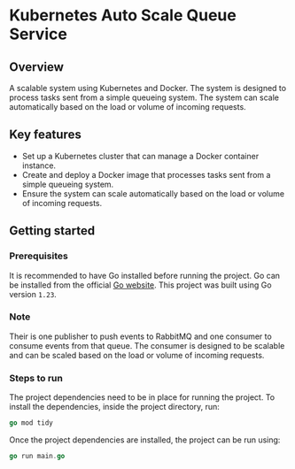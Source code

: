 # Kubernetes Auto Scale Queue Service

## Overview

A scalable system using Kubernetes and Docker. The system is designed to process tasks sent from a simple queueing system. The system can scale automatically based on the load or volume of incoming requests.

## Key features

- Set up a Kubernetes cluster that can manage a Docker container instance.
- Create and deploy a Docker image that processes tasks sent from a simple queueing
  system.
- Ensure the system can scale automatically based on the load or volume of incoming
  requests.

## Getting started

### Prerequisites

It is recommended to have Go installed before running the project. Go can be installed from the official [Go website](https://go.dev/doc/install). This project was built using Go version `1.23`.

### Note

Their is one publisher to push events to RabbitMQ and one consumer to consume events from that queue. The consumer is designed to be scalable and can be scaled based on the load or volume of incoming requests.

### Steps to run

The project dependencies need to be in place for running the project. To install the dependencies, inside the project directory, run:

```go
go mod tidy
```

Once the project dependencies are installed, the project can be run using:

```go
go run main.go
```